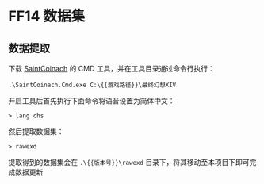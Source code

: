 # FF14 数据集

## 数据提取

下载 [SaintCoinach](https://github.com/xivapi/SaintCoinach/releases) 的 CMD 工具，并在工具目录通过命令行执行：

```
.\SaintCoinach.Cmd.exe C:\{{游戏路径}}\最终幻想XIV
```

开启工具后首先执行下面命令将语音设置为简体中文：


```
> lang chs
```

然后提取数据集：


```
> rawexd
```

提取得到的数据集会在 `.\{{版本号}}\rawexd` 目录下，将其移动至本项目下即可完成数据更新
